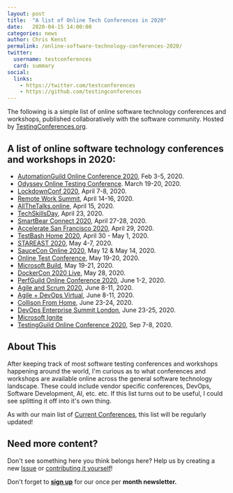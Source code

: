 ```yaml
---
layout: post
title:  "A list of Online Tech Conferences in 2020"
date:   2020-04-15 14:00:00
categories: news
author: Chris Kenst
permalink: /online-software-technology-conferences-2020/
twitter:
  username: testconferences
  card: summary
social:
  links:
    - https://twitter.com/testconferences
    - https://github.com/testingconferences
---
```


The following is a simple list of online software technology conferences and workshops, published collaboratively with the software community. Hosted by [TestingConferences.org](/). 


## A list of online software technology conferences and workshops in 2020:

- [AutomationGuild Online Conference 2020](https://guildconferences.com/conferences/automation-2020/?utm_source=testingconferences), Feb 3-5, 2020.
- [Odyssey Online Testing Conference](https://odyssey.kobiton.com?utm_source=testingconferences). March 19-20, 2020.
- [LockdownConf 2020](https://www.freecodecamp.org/news/lockdownconf-free-developer-conference/?utm_source=testingconferences), April 7-8, 2020.
- [Remote Work Summit](https://www.theremoteworksummit.com/?utm_source=testingconferences), April 14-16, 2020.
- [AllTheTalks.online](https://www.allthetalks.org/?utm_source=testingconferences), April 15, 2020. 
- [TechSkillsDay](https://www.pluralsight.com/techskillsday??utm_source=testingconferences), April 23, 2020. 
- [SmartBear Connect 2020](https://smartbear.com/connect/?utm_source=testingconferences), April 27-28, 2020.
- [Accelerate San Francisco 2020](https://www.tricentis.com/accelerate/san-francisco/?utm_source=testingconferences), April 29, 2020.
- [TestBash Home 2020](https://ti.to/mot/testbash-home-2020?source=testingconferences), April 30 - May 1, 2020.
- [STAREAST 2020](https://stareast.techwell.com/?utm_source=testingconferences), May 4-7, 2020.
- [SauceCon Online 2020](https://saucecon.com/?utm_source=testingconferences), May 12 & May 14, 2020.
- [Online Test Conference](https://www.onlinetestconf.com/?utm_source=testingconferences), May 19-20, 2020.
- [Microsoft Build](https://www.microsoft.com/en-us/build/?utm_source=testingconferences), May 19-21, 2020.
- [DockerCon 2020 Live](https://www.docker.com/dockercon/?utm_source=testingconferences), May 28, 2020.
- [PerfGuild Online Conference 2020](https://guildconferences.com/conferences/perfguild-2020/?utm_source=testingconferences), June 1-2, 2020.
- [Agile and Scrum 2020](https://www.iil.com/agile-and-scrum-conference/?utm_source=testingconferences), June 8-11, 2020.
- [Agile + DevOps Virtual](https://agiledevopswest.techwell.com/?utm_source=testingconferences), June 8-11, 2020.
- [Collison From Home](https://collisionconf.com/?utm_source=testingconferences), June 23-24, 2020.
- [DevOps Enterprise Summit London](https://events.itrevolution.com/eur/?utm_source=testingconferences), June 23-25, 2020.
- [Microsoft Ignite](https://www.microsoft.com/en-us/ignite?utm_source=testingconferences)
- [TestingGuild Online Conference 2020](https://guildconferences.com/conferences/testingguild-2020/?utm_source=testingconferences), Sep 7-8, 2020.

## About This

After keeping track of most software testing conferences and workshops happening around the world, I'm curious as to what conferences and workshops are available online across the general software technology landscape. These could include vendor specific conferences, DevOps, Software Development, AI, etc. etc. If this list turns out to be useful, I could see splitting it off into it's own thing. 

As with our main list of [Current Conferences](/), this list will be regularly updated!

## Need more content?

Don't see something here you think belongs here? Help us by creating a new [Issue](https://github.com/TestingConferences/testingconferences.github.io/issues/new) or [contributing it yourself](https://testingconferences.org/how-to-contribute/)!

Don't forget to **[sign up](http://eepurl.com/c4paYT)** for our once per **month newsletter.**